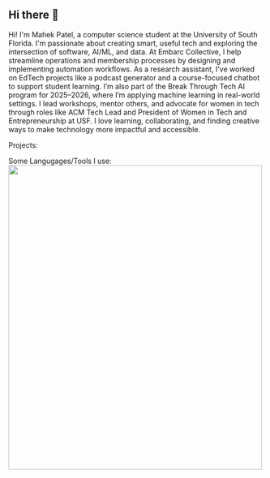 ## Hi there 👋

Hi! I'm Mahek Patel, a computer science student at the University of South Florida. I'm passionate about creating smart, useful tech and exploring the intersection of software, AI/ML, and data. At Embarc Collective, I help streamline operations and membership processes by designing and implementing automation workflows. As a research assistant, I’ve worked on EdTech projects like a podcast generator and a course-focused chatbot to support student learning. I’m also part of the Break Through Tech AI program for 2025–2026, where I’m applying machine learning in real-world settings. I lead workshops, mentor others, and advocate for women in tech through roles like ACM Tech Lead and President of Women in Tech and Entrepreneurship at USF. I love learning, collaborating, and finding creative ways to make technology more impactful and accessible.


Projects:


Some Langugages/Tools I use:
<img src="https://upload.wikimedia.org/wikipedia/commons/thumb/0/0a/Python.svg/800px-Python.svg.png" width="500" height="600">



<!--
**mahekp05/mahekp05** is a ✨ _special_ ✨ repository because its `README.md` (this file) appears on your GitHub profile.

Here are some ideas to get you started:

- 🔭 I’m currently working on ...
- 🌱 I’m currently learning ...
- 👯 I’m looking to collaborate on ...
- 🤔 I’m looking for help with ...
- 💬 Ask me about ...
- 📫 How to reach me: ...
- 😄 Pronouns: ...
- ⚡ Fun fact: ...
-->
